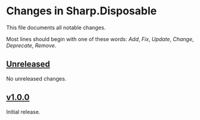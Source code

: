 # Changes in Sharp.Disposable
This file documents all notable changes.

Most lines should begin with one of these words:
*Add*, *Fix*, *Update*, *Change*, *Deprecate*, *Remove*.

## [Unreleased](https://github.com/sharpjs/Sharp.Disposable/compare/v1.0.0...HEAD)
No unreleased changes.

## [v1.0.0](https://github.com/sharpjs/Sharp.Disposable/tree/v1.0.0)
Initial release.
